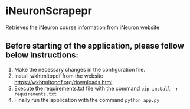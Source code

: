 # iNeuronScrapepr
Retrieves the iNeuron course information from iNeuron website

## Before starting of the application, please follow below instructions:

1. Make the necessary changes in the configuration file.
2. Install wkhtmltopdf from the website https://wkhtmltopdf.org/downloads.html
3. Execute the requirements.txt file with the command ``` pip install -r requirements.txt ```
4. Finally run the application with the command ``` python app.py ```